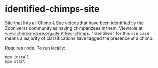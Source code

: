 # identified-chimps-site

Site that lists all [Chimp & See](http://www.chimpandsee.org) videos that have been identified by the Zooniverse community as having chimpanzees in them. Viewable at www.chimpandsee.org/identified-chimps. "Identified" for this use case means a majority of classifications have tagged the presence of a chimp.

Requires node. To run locally:

```
npm install
npm start
```
